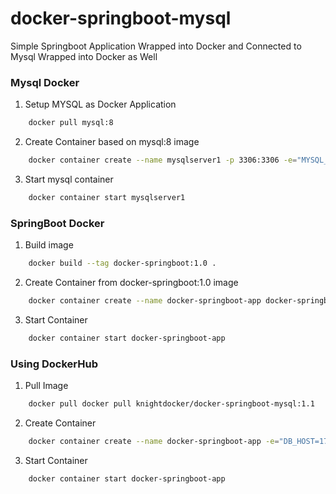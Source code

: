 # docker-springboot-mysql
Simple Springboot Application Wrapped into Docker and Connected to Mysql Wrapped into Docker as Well

### Mysql Docker
1. Setup MYSQL as Docker Application
```sh
    docker pull mysql:8
```
2. Create Container based on mysql:8 image
```sh
    docker container create --name mysqlserver1 -p 3306:3306 -e="MYSQL_ROOT_PASSWORD=P@ssw0rd" -e="MYSQL_DATABASE=employee" -e="MYSQL_ROOT_HOST=%" mysql:8
```
3. Start mysql container
```sh
    docker container start mysqlserver1
```
### SpringBoot Docker
1. Build image
```sh
    docker build --tag docker-springboot:1.0 .
```
2. Create Container from docker-springboot:1.0 image
```sh
    docker container create --name docker-springboot-app docker-springboot:1.0 -p 8080:8080
```
3. Start Container
```sh
    docker container start docker-springboot-app
```

### Using DockerHub
1. Pull Image
```sh
    docker pull docker pull knightdocker/docker-springboot-mysql:1.1
```
2. Create Container
```sh
    docker container create --name docker-springboot-app -e="DB_HOST=172.17.0.2" -e="DB_PORT=3306" -e="DB_NAME=employee" -e="DB_USERNAME=root" -e="DB_PASSWORD=P@ssw0rd" -p 8080:8080 knightdocker/docker-springboot-mysql:1.1
```
3. Start Container
```sh
    docker container start docker-springboot-app
```